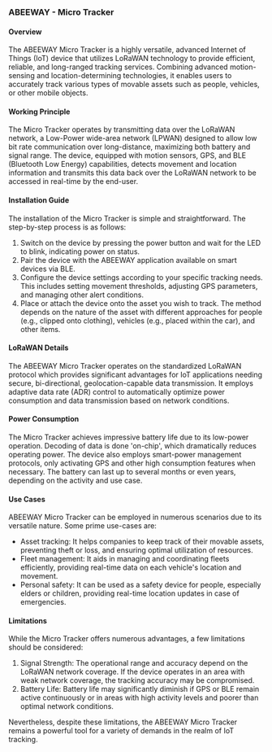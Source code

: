 ### ABEEWAY - Micro Tracker

#### Overview
The ABEEWAY Micro Tracker is a highly versatile, advanced Internet of Things (IoT) device that utilizes LoRaWAN technology to provide efficient, reliable, and long-ranged tracking services. Combining advanced motion-sensing and location-determining technologies, it enables users to accurately track various types of movable assets such as people, vehicles, or other mobile objects.

#### Working Principle
The Micro Tracker operates by transmitting data over the LoRaWAN network, a Low-Power wide-area network (LPWAN) designed to allow low bit rate communication over long-distance, maximizing both battery and signal range. The device, equipped with motion sensors, GPS, and BLE (Bluetooth Low Energy) capabilities, detects movement and location information and transmits this data back over the LoRaWAN network to be accessed in real-time by the end-user.

#### Installation Guide
The installation of the Micro Tracker is simple and straightforward. The step-by-step process is as follows:

1. Switch on the device by pressing the power button and wait for the LED to blink, indicating power on status.
2. Pair the device with the ABEEWAY application available on smart devices via BLE.
3. Configure the device settings according to your specific tracking needs. This includes setting movement thresholds, adjusting GPS parameters, and managing other alert conditions.
4. Place or attach the device onto the asset you wish to track. The method depends on the nature of the asset with different approaches for people (e.g., clipped onto clothing), vehicles (e.g., placed within the car), and other items.

#### LoRaWAN Details
The ABEEWAY Micro Tracker operates on the standardized LoRaWAN protocol which provides significant advantages for IoT applications needing secure, bi-directional, geolocation-capable data transmission. It employs adaptive data rate (ADR) control to automatically optimize power consumption and data transmission based on network conditions.

#### Power Consumption
The Micro Tracker achieves impressive battery life due to its low-power operation. Decoding of data is done 'on-chip', which dramatically reduces operating power. The device also employs smart-power management protocols, only activating GPS and other high consumption features when necessary. The battery can last up to several months or even years, depending on the activity and use case.

#### Use Cases
ABEEWAY Micro Tracker can be employed in numerous scenarios due to its versatile nature. Some prime use-cases are:

- Asset tracking: It helps companies to keep track of their movable assets, preventing theft or loss, and ensuring optimal utilization of resources.
- Fleet management: It aids in managing and coordinating fleets efficiently, providing real-time data on each vehicle's location and movement.
- Personal safety: It can be used as a safety device for people, especially elders or children, providing real-time location updates in case of emergencies.

#### Limitations
While the Micro Tracker offers numerous advantages, a few limitations should be considered:

1. Signal Strength: The operational range and accuracy depend on the LoRaWAN network coverage. If the device operates in an area with weak network coverage, the tracking accuracy may be compromised.
2. Battery Life: Battery life may significantly diminish if GPS or BLE remain active continuously or in areas with high activity levels and poorer than optimal network conditions.

Nevertheless, despite these limitations, the ABEEWAY Micro Tracker remains a powerful tool for a variety of demands in the realm of IoT tracking.